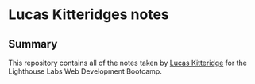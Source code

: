 # Lucas Kitteridges notes

## Summary

This repository contains all of the notes taken by [Lucas Kitteridge](https://github.com/Lucaskitteridge) for the Lighthouse Labs Web Development Bootcamp.